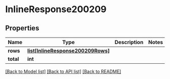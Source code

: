 # InlineResponse200209

## Properties
Name | Type | Description | Notes
------------ | ------------- | ------------- | -------------
**rows** | [**list[InlineResponse200209Rows]**](InlineResponse200209Rows.md) |  | 
**total** | **int** |  | 

[[Back to Model list]](../README.md#documentation-for-models) [[Back to API list]](../README.md#documentation-for-api-endpoints) [[Back to README]](../README.md)

